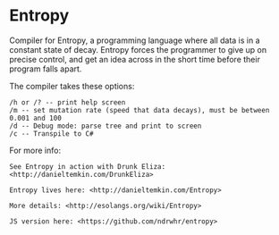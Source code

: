 # Entropy
Compiler for Entropy, a programming language where all data is in a constant state of decay. Entropy forces the programmer to give up on precise control, and get an idea across in the short time before their program falls apart. 

The compiler takes these options:

    /h or /? -- print help screen
    /m -- set mutation rate (speed that data decays), must be between 0.001 and 100
    /d -- Debug mode: parse tree and print to screen
    /c -- Transpile to C#

For more info:

    See Entropy in action with Drunk Eliza: <http://danieltemkin.com/DrunkEliza>

    Entropy lives here: <http://danieltemkin.com/Entropy>

    More details: <http://esolangs.org/wiki/Entropy>

    JS version here: <https://github.com/ndrwhr/entropy>
